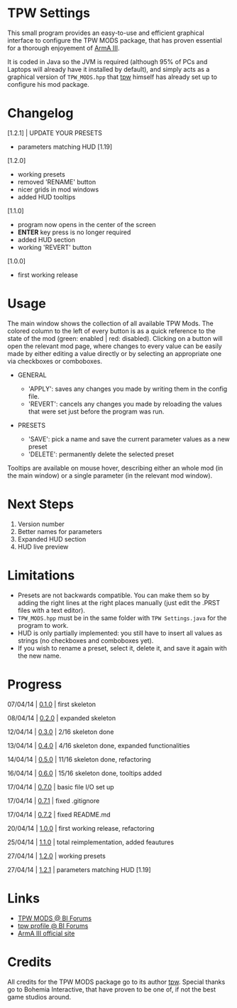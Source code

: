TPW Settings
======

This small program provides an easy-to-use and efficient graphical interface to configure the TPW MODS package, that has proven essential for a thorough enjoyement of [ArmA III](http://www.arma3.com/).

It is coded in Java so the JVM is required (although 95% of PCs and Laptops will already have it installed by default), and simply acts as a graphical version of `TPW_MODS.hpp` that [tpw](http://forums.bistudio.com/member.php?62814-tpw) himself has already set up to configure his mod package.

Changelog
======

[1.2.1] | UPDATE YOUR PRESETS

- parameters matching HUD [1.19]

[1.2.0]

- working presets
- removed 'RENAME' button
- nicer grids in mod windows
- added HUD tooltips

[1.1.0]

- program now opens in the center of the screen
- **ENTER** key press is no longer required
- added HUD section
- working 'REVERT' button

[1.0.0]

- first working release

Usage
======

The main window shows the collection of all available TPW Mods. The colored column to the left of every button is as a quick reference to the state of the mod (green: enabled | red: disabled). Clicking on a button will open the relevant mod page, where changes to every value can be easily made by either editing a value directly or by selecting an appropriate one via checkboxes or comboboxes.

- GENERAL
  - 'APPLY': saves any changes you made by writing them in the config file.
  - 'REVERT': cancels any changes you made by reloading the values that were set just before the program was run.

- PRESETS
  - 'SAVE': pick a name and save the current parameter values as a new preset
  - 'DELETE': permanently delete the selected preset

Tooltips are available on mouse hover, describing either an whole mod (in the main window) or a single parameter (in the relevant mod window).

Next Steps
======

1. Version number
2. Better names for parameters
3. Expanded HUD section
4. HUD live preview

Limitations
======

- Presets are not backwards compatible. You can make them so by adding the right lines at the right places manually (just edit the .PRST files with a text editor).
- `TPW_MODS.hpp` must be in the same folder with `TPW Settings.java` for the program to work.
- HUD is only partially implemented: you still have to insert all values as strings (no checkboxes and comboboxes yet).
- If you wish to rename a preset, select it, delete it, and save it again with the new name.

Progress
======

07/04/14 | [0.1.0](https://github.com/Gliptal/TPW-Settings/tree/0.1.0) | first skeleton

08/04/14 | [0.2.0](https://github.com/Gliptal/TPW-Settings/tree/0.2.0) | expanded skeleton

12/04/14 | [0.3.0](https://github.com/Gliptal/TPW-Settings/tree/0.3.0) | 2/16 skeleton done

13/04/14 | [0.4.0](https://github.com/Gliptal/TPW-Settings/tree/0.4.0) | 4/16 skeleton done, expanded functionalities

14/04/14 | [0.5.0](https://github.com/Gliptal/TPW-Settings/tree/0.5.0) | 11/16 skeleton done, refactoring

16/04/14 | [0.6.0](https://github.com/Gliptal/TPW-Settings/tree/0.6.0) | 15/16 skeleton done, tooltips added

17/04/14 | [0.7.0](https://github.com/Gliptal/TPW-Settings/tree/0.7.0) | basic file I/O set up

17/04/14 | [0.7.1](https://github.com/Gliptal/TPW-Settings/tree/0.7.1) | fixed .gitignore

17/04/14 | [0.7.2](https://github.com/Gliptal/TPW-Settings/tree/0.7.2) | fixed README.md

20/04/14 | [1.0.0](https://github.com/Gliptal/TPW-Settings/tree/1.0.0) | first working release, refactoring

25/04/14 | [1.1.0](https://github.com/Gliptal/TPW-Settings/tree/1.1.0) | total reimplementation, added feautures

27/04/14 | [1.2.0](https://github.com/Gliptal/TPW-Settings/tree/1.2.0) | working presets

27/04/14 | [1.2.1](https://github.com/Gliptal/TPW-Settings/tree/1.2.1) | parameters matching HUD [1.19]

Links
======
- [TPW MODS @ BI Forums](http://forums.bistudio.com/showthread.php?164304-TPW-MODS-enhanced-realism-immersion-for-Arma-3-SP)
- [tpw profile @ BI Forums](http://forums.bistudio.com/member.php?62814-tpw)
- [ArmA III official site](http://www.arma3.com/)

Credits
======

All credits for the TPW MODS package go to its author [tpw](http://forums.bistudio.com/member.php?62814-tpw). Special thanks go to Bohemia Interactive, that have proven to be one of, if not the best game studios around.

